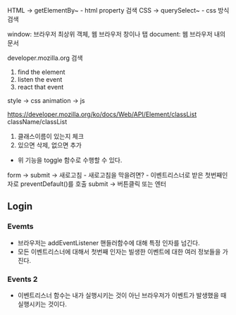 HTML -> getElementBy~
    - html property 검색
CSS -> querySelect~
    - css 방식 검색

window: 브라우저 최상위 객체, 웹 브라우저 창이나 탭
document: 웹 브라우저 내의 문서

developer.mozilla.org 검색

1. find the element
2. listen the event
3. react that event

style -> css
animation -> js

https://developer.mozilla.org/ko/docs/Web/API/Element/classList
className/classList

1. 클래스이름이 있는지 체크
2. 있으면 삭제, 없으면 추가
- 위 기능을 toggle 함수로 수행할 수 있다.

form -> submit -> 새로고침
    - 새로고침을 막을려면?
    - 이벤트리스너로 받은 첫번째인자로 preventDefault()를 호출
submit -> 버튼클릭 또는 엔터

## Login
### Evemts
- 브라우저는 addEventListener 핸들러함수에 대해 특정 인자를 넘긴다.
- 모든 이벤트리스너에 대해서 첫번째 인자는 빌생한 이벤트에 대한 여러 정보들을 가진다.


### Events 2
- 이벤트리스너 함수는 내가 실행시키는 것이 아닌 브라우저가 이벤트가 발생했을 때 실행시키는 것이다.